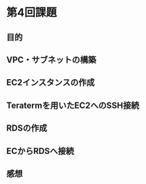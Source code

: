 # 第4回課題

## 目的

## VPC・サブネットの構築

## EC2インスタンスの作成

## Teratermを用いたEC2へのSSH接続

## RDSの作成

## ECからRDSへ接続

## 感想